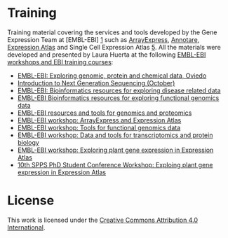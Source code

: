 # Training 

Training material covering the services and tools developed by the Gene Expression Team at [EMBL-EBI] [1] such as [ArrayExpress][2], [Annotare][3], [Expression Atlas][4] and Single Cell Expression Atlas [5]. All the materials were developed and presented by Laura Huerta at the following [EMBL-EBI workshops and EBI training courses][6]:
 - [EMBL-EBI: Exploring genomic, protein and chemical data, Oviedo](001.EMBL-EBI_ExploringGenomicProteinChemicalData/)
 - [Introduction to Next Generation Sequencing (October)](002.IntroductionNextGenerationSequencing/)
 - [EMBL-EBI: Bioinformatics resources for exploring disease related data](003.EMBL-EBI_BioinformaticsForDiseaseRelatedData/)
 - [EMBL-EBI Bioinformatics resources for exploring functional genomics data](004.EMBL-EBI_BioinformaticsForFunctionalGenomicsData/)
 - [EMBL-EBI resources and tools for genomics and proteomics](005.EMBL-EBI_ResourcesToolsForGenomicsProteomics/)
 - [EMBL-EBI workshop: ArrayExpress and Expression Atlas](006.EMBL-EBI_ArrayExpress-ExpressionAtlas/)
 - [EMBL-EBI workshop: Tools for functional genomics data](007.EMBL-EBI_ToolsForFunctionalGenomicsData/)
 - [EMBL-EBI workshop: Data and tools for transcriptomics and protein biology](008.EMBL-EBI_DataToolsForTranscriptomicsProteinBiology/)
 - [EMBL-EBI workshop: Exploring plant gene expression in Expression Atlas](009.EMBL-EBI_ExploringPlantGeneExpression/)
 - [10th SPPS PhD Student Conference Workshop: Exploing plant gene expression in Expression Atlas](010.10th-SPPS-PhD-ConferenceWorkshop/)

# License
This work is licensed under the [Creative Commons Attribution 4.0 International](https://creativecommons.org/licenses/by/4.0/). 

[1]: https://www.ebi.ac.uk/ 
[2]: https://www.ebi.ac.uk/arrayexpress/
[3]: https://www.ebi.ac.uk/fg/annotare/login/
[4]: https://www.ebi.ac.uk/gxa/home
[5]: https://www.ebi.ac.uk/gxa/sc/home
[6]: https://www.ebi.ac.uk/training
